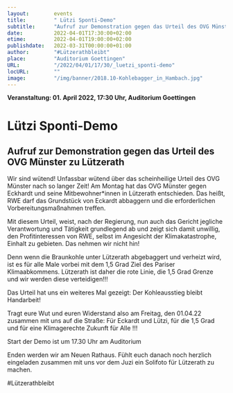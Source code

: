 ```yaml
---
layout:        events
title:         " Lützi Sponti-Demo"
subtitle:      "Aufruf zur Demonstration gegen das Urteil des OVG Münster zu Lützerath"
date:          2022-04-01T17:30:00+02:00
etime:         2022-04-01T19:00:00+02:00
publishdate:   2022-03-31T00:00:00+01:00
author:        "#Lützerathbleibt"
place:         "Auditorium Goettingen"
URL:           "/2022/04/01/17/30/_luetzi_sponti-demo"
locURL:        ""
image:         "/img/banner/2018.10-Kohlebagger_in_Hambach.jpg"
---
```


**Veranstaltung: 01. April 2022, 17:30 Uhr, Auditorium Goettingen**

 Lützi Sponti-Demo
===========

Aufruf zur Demonstration gegen das Urteil des OVG Münster zu Lützerath
-----------


Wir sind wütend! Unfassbar wütend über das scheinheilige Urteil des OVG Münster nach so langer Zeit! 
Am Montag hat das OVG Münster gegen Eckhardt und seine Mitbewohner*innen in Lützerath entschieden. Das heißt, RWE darf das Grundstück von Eckardt abbaggern und die erforderlichen Vorbereitungsmaßnahmen treffen.

Mit diesem Urteil, weist, nach der Regierung, nun auch das Gericht jegliche Verantwortung und Tätigkeit grundlegend ab und zeigt sich damit unwillig, den Profitinteressen von RWE, selbst im Angesicht der Klimakatastrophe, Einhalt zu gebieten. 
Das nehmen wir nicht hin!

Denn wenn die Braunkohle unter Lützerath abgebaggert und verheizt wird, ist es für alle Male vorbei mit dem 1,5 Grad Ziel des Pariser Klimaabkommens. Lützerath ist daher die rote Linie, die 1,5 Grad Grenze und wir werden diese verteidigen!!!

Das Urteil hat uns ein weiteres Mal gezeigt: Der Kohleausstieg bleibt Handarbeit!

Tragt eure Wut und euren Widerstand also am Freitag, den 01.04.22 zusammen mit uns auf die Straße: 
Für Eckardt und Lützi, für die 1,5 Grad und für eine Klimagerechte Zukunft für Alle !!! 

Start der Demo ist um 17.30 Uhr am  Auditorium

Enden werden wir am Neuen Rathaus. Fühlt euch danach noch herzlich eingeladen zusammen mit uns vor dem Juzi ein Solifoto für Lützerath zu machen. 

#Lützerathbleibt
